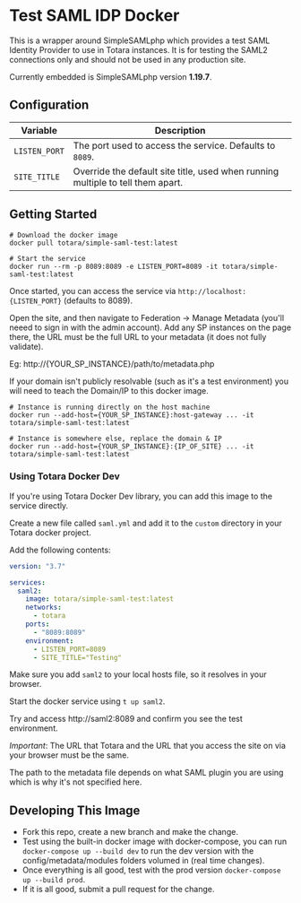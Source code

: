 # Test SAML IDP Docker

This is a wrapper around SimpleSAMLphp which provides a test SAML Identity Provider to use in Totara instances. It is
for testing the SAML2 connections only and should not be used in any production site.

Currently embedded is SimpleSAMLphp version **1.19.7**.

## Configuration

| Variable      | Description                                                                                                                                             |
|---------------|---------------------------------------------------------------------------------------------------------------------------------------------------------|
| `LISTEN_PORT` | The port used to access the service. Defaults to `8089`.                                                                                                |
| `SITE_TITLE`  | Override the default site title, used when running multiple to tell them apart.                                                                         |

## Getting Started

```shell
# Download the docker image
docker pull totara/simple-saml-test:latest

# Start the service
docker run --rm -p 8089:8089 -e LISTEN_PORT=8089 -it totara/simple-saml-test:latest
```

Once started, you can access the service via `http://localhost:{LISTEN_PORT}` (defaults to 8089).

Open the site, and then navigate to Federation -> Manage Metadata (you'll neeed to sign in with the admin account).
Add any SP instances on the page there, the URL must be the full URL to your metadata (it does not fully validate).

Eg: http://{YOUR_SP_INSTANCE}/path/to/metadata.php

If your domain isn't publicly resolvable (such as it's a test environment) you will need to teach the
Domain/IP to this docker image.

```shell
# Instance is running directly on the host machine
docker run --add-host={YOUR_SP_INSTANCE}:host-gateway ... -it totara/simple-saml-test:latest

# Instance is somewhere else, replace the domain & IP
docker run --add-host={YOUR_SP_INSTANCE}:{IP_OF_SITE} ... -it totara/simple-saml-test:latest
```

### Using Totara Docker Dev

If you're using Totara Docker Dev library, you can add this image to the service directly.

Create a new file called `saml.yml` and add it to the `custom` directory in your Totara docker project.

Add the following contents:

```yaml
version: "3.7"

services:
  saml2:
    image: totara/simple-saml-test:latest
    networks:
      - totara
    ports:
      - "8089:8089"
    environment:
      - LISTEN_PORT=8089
      - SITE_TITLE="Testing"
```

Make sure you add `saml2` to your local hosts file, so it resolves in your browser.

Start the docker service using `t up saml2`.

Try and access http://saml2:8089 and confirm you see the test environment.

*Important*: The URL that Totara and the URL that you access the site on via your browser must be the same.

The path to the metadata file depends on what SAML plugin you are using which is why it's not specified here.

## Developing This Image

* Fork this repo, create a new branch and make the change.
* Test using the built-in docker image with docker-compose, you can run `docker-compose up --build dev` to run the dev version with the config/metadata/modules folders volumed in (real time changes).
* Once everything is all good, test with the prod version `docker-compose up --build prod`.
* If it is all good, submit a pull request for the change.
